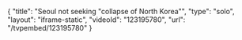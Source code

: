 {
    "title": "Seoul not seeking \"collapse of North Korea\"",
    "type": "solo",
    "layout": "iframe-static",
    "videoId": "123195780",
    "url": "\/tvpembed\/123195780"
}